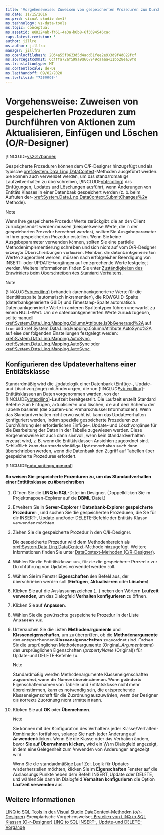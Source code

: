 ```yaml
---
title: 'Vorgehensweise: Zuweisen von gespeicherten Prozeduren zum Durchführen von Aktualisierungen, Einfügungen und Löschungen (O-R-Designer) | Microsoft-Dokumentation'
ms.date: 11/15/2016
ms.prod: visual-studio-dev14
ms.technology: vs-data-tools
ms.topic: conceptual
ms.assetid: e88224ab-ff61-4a3a-b6b8-6f3694546cac
caps.latest.revision: 5
author: jillre
ms.author: jillfra
manager: jillfra
ms.openlocfilehash: 2054a55f0633d5d4add51fee2e933d9f4d829fcf
ms.sourcegitcommit: 6cfffa72af599a9d667249caaaa411bb28ea69fd
ms.translationtype: MT
ms.contentlocale: de-DE
ms.lasthandoff: 09/02/2020
ms.locfileid: "72609984"
---
```

# <a name="how-to-assign-stored-procedures-to-perform-updates-inserts-and-deletes-or-designer"></a>Vorgehensweise: Zuweisen von gespeicherten Prozeduren zum Durchführen von Aktionen zum Aktualisieren, Einfügen und Löschen (O/R-Designer)
[!INCLUDE[vs2017banner](../includes/vs2017banner.md)]

Gespeicherte Prozeduren können dem O/R-Designer hinzugefügt und als typische <xref:System.Data.Linq.DataContext>-Methoden ausgeführt werden. Sie können auch verwendet werden, um das standardmäßige Laufzeitverhalten zu überschreiben, [!INCLUDE[vbtecdlinq](../includes/vbtecdlinq-md.md)] das Einfügungen, Updates und Löschungen ausführt, wenn Änderungen von Entitäts Klassen in einer Datenbank gespeichert werden (z. b. beim Aufrufen der- <xref:System.Data.Linq.DataContext.SubmitChanges%2A> Methode).

> [!NOTE]
> Wenn Ihre gespeicherte Prozedur Werte zurückgibt, die an den Client zurückgesendet werden müssen (beispielsweise Werte, die in der gespeicherten Prozedur berechnet werden), sollten Sie Ausgabeparameter in Ihrer gespeicherten Prozedur erstellen. Wenn Sie keine Ausgabeparameter verwenden können, sollten Sie eine partielle Methodenimplementierung schreiben und sich nicht auf vom O/R-Designer erzeugte Überschreibungen verlassen. Member, die datenbankgenerierten Werten zugeordnet werden, müssen nach erfolgreicher Beendigung von INSERT- oder UPDATE-Vorgängen auf entsprechende Werte festgelegt werden. Weitere Informationen finden Sie unter [Zuständigkeiten des Entwicklers beim Überschreiben des Standard Verhaltens](https://msdn.microsoft.com/library/c6909ddd-e053-46a8-980c-0e12a9797be1).

> [!NOTE]
> [!INCLUDE[vbtecdlinq](../includes/vbtecdlinq-md.md)] behandelt datenbankgenerierte Werte für die Identitätsspalte (automatisch inkrementiert), die ROWGUID-Spalte (datenbankgenerierte GUID) und Timestamp-Spalte automatisch. Datenbankgenerierte Werte in anderen Spaltentypen führen unerwartet zu einem NULL-Wert. Um die datenbankgenerierten Werte zurückzugeben, sollte manuell <xref:System.Data.Linq.Mapping.ColumnAttribute.IsDbGenerated%2A> auf `true` und <xref:System.Data.Linq.Mapping.ColumnAttribute.AutoSync%2A> auf eine der folgenden Einstellungen festgelegt werden: <xref:System.Data.Linq.Mapping.AutoSync>, <xref:System.Data.Linq.Mapping.AutoSync> oder <xref:System.Data.Linq.Mapping.AutoSync>.

## <a name="configuring-the-update-behavior-of-an-entity-class"></a>Konfigurieren des Updateverhaltens einer Entitätsklasse
 Standardmäßig wird die Updatelogik einer Datenbank (Einfüge-, Update- und Löschvorgänge) mit Änderungen, die von [!INCLUDE[vbtecdlinq](../includes/vbtecdlinq-md.md)]-Entitätsklassen an Daten vorgenommen wurden, von der [!INCLUDE[vbtecdlinq](../includes/vbtecdlinq-md.md)]-Laufzeit bereitgestellt. Die Laufzeit erstellt Standard Befehle zum Einfügen, aktualisieren und löschen, die auf dem Schema der Tabelle basieren (die Spalten-und Primärschlüssel Informationen). Wenn das Standardverhalten nicht erwünscht ist, kann das Updateverhalten konfiguriert werden, indem spezielle gespeicherte Prozeduren zur Durchführung der erforderlichen Einfüge-, Update- und Löschvorgänge für die Bearbeitung der Daten in der Tabelle zugewiesen werden. Diese Vorgehensweise ist auch dann sinnvoll, wenn kein Standardverhalten erzeugt wird, z. B. wenn die Entitätsklassen Ansichten zugeordnet sind. Schließlich kann das standardmäßige Updateverhalten auch dann überschrieben werden, wenn die Datenbank den Zugriff auf Tabellen über gespeicherte Prozeduren erfordert.

 [!INCLUDE[note_settings_general](../includes/note-settings-general-md.md)]

#### <a name="to-assign-stored-procedures-to-override-the-default-behavior-of-an-entity-class"></a>So weisen Sie gespeicherte Prozeduren zu, um das Standardverhalten einer Entitätsklasse zu überschreiben

1. Öffnen Sie die **LINQ to SQL**-Datei im Designer. (Doppelklicken Sie im Projektmappen-Explorer auf die **DBML**-Datei.)

2. Erweitern Sie in **Server-Explorer** / **Datenbank-Explorer** **gespeicherte Prozeduren** , und suchen Sie die gespeicherten Prozeduren, die Sie für die INSERT-, Update-und/oder DELETE-Befehle der Entitäts Klasse verwenden möchten.

3. Ziehen Sie die gespeicherte Prozedur in den O/R-Designer.

     Die gespeicherte Prozedur wird dem Methodenbereich als <xref:System.Data.Linq.DataContext>-Methode hinzugefügt. Weitere Informationen finden Sie unter [DataContext-Methoden (O/R-Designer)](../data-tools/datacontext-methods-o-r-designer.md).

4. Wählen Sie die Entitätsklasse aus, für die die gespeicherte Prozedur zur Durchführung von Updates verwendet werden soll.

5. Wählen Sie im Fenster **Eigenschaften** den Befehl aus, der überschrieben werden soll (**Einfügen**, **Aktualisieren** oder **Löschen**).

6. Klicken Sie auf die Auslassungszeichen (...) neben den Wörtern **Laufzeit verwenden**, um das Dialogfeld **Verhalten konfigurieren** zu öffnen.

7. Klicken Sie auf **Anpassen**.

8. Wählen Sie die gewünschte gespeicherte Prozedur in der Liste **Anpassen** aus.

9. Untersuchen Sie die Listen **Methodenargumente** und **Klasseneigenschaften**, um zu überprüfen, ob die **Methodenargumente** den entsprechenden **Klasseneigenschaften** zugeordnet sind. Ordnen Sie die ursprünglichen Methodenargumente (Original_*Argumentname*) den ursprünglichen Eigenschaften (*propertyName* (Original)) für Update-und DELETE-Befehle zu.

    > [!NOTE]
    > Standardmäßig werden Methodenargumente Klasseneigenschaften zugeordnet, wenn die Namen übereinstimmen. Wenn geänderte Eigenschaftennamen von Tabelle und Entitätsklasse nicht mehr übereinstimmen, kann es notwendig sein, die entsprechende Klasseneigenschaft für die Zuordnung auszuwählen, wenn der Designer die korrekte Zuordnung nicht ermitteln kann.

10. Klicken Sie auf **OK** oder **Übernehmen**.

    > [!NOTE]
    > Sie können mit der Konfiguration des Verhaltens jeder Klasse/Verhalten-Kombination fortfahren, solange Sie nach jeder Änderung auf **Anwenden** klicken. Wenn Sie die Klasse oder das Verhalten ändern, bevor **Sie auf Übernehmen klicken,** wird ein Warn Dialogfeld angezeigt, in dem eine Gelegenheit zum Anwenden von Änderungen angezeigt wird.

     Wenn Sie die standardmäßige Lauf Zeit Logik für Updates wiederherstellen möchten, klicken Sie im **Eigenschaften** Fenster auf die Auslassungs Punkte neben dem Befehl INSERT, Update oder DELETE, und wählen Sie dann im Dialogfeld **Verhalten konfigurieren** die Option **Laufzeit verwenden** aus.

## <a name="see-also"></a>Weitere Informationen
 [LINQ to SQL Tools in den Visual Studio](../data-tools/linq-to-sql-tools-in-visual-studio2.md) [DataContext-Methoden (o/r-Designer)](../data-tools/datacontext-methods-o-r-designer.md) Exemplarische Vorgehensweise [: Erstellen von LINQ to SQL Klassen (O-r-Designer)](https://msdn.microsoft.com/library/35aad4a4-2e8a-46e2-ae09-5fbfd333c233) [LINQ to SQL](https://msdn.microsoft.com/library/73d13345-eece-471a-af40-4cc7a2f11655) [INSERT-, Update-und DELETE-Vorgänge](https://msdn.microsoft.com/library/26a43a4f-83c9-4732-806d-bb23aad0ff6b)
